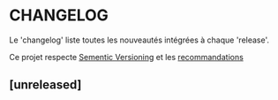# CHANGELOG

Le 'changelog' liste toutes les nouveautés intégrées à chaque 'release'.

Ce projet respecte [Sementic Versioning](https://semver.org/) et les [recommandations](https://keepchangelog.com)

## [unreleased]